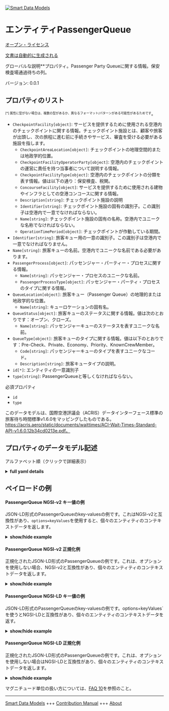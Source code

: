 <!-- 10-Header -->    
[![Smart Data Models](https://smartdatamodels.org/wp-content/uploads/2022/01/SmartDataModels_logo.png "Logo")](https://smartdatamodels.org)    
エンティティPassengerQueue    
====================<!-- /10-Header -->    
<!-- 15-License -->    
[オープン・ライセンス](https://github.com/smart-data-models//dataModel.ACRIS/blob/master/PassengerQueue/LICENSE.md)    
[文書は自動的に生成される](https://docs.google.com/presentation/d/e/2PACX-1vTs-Ng5dIAwkg91oTTUdt8ua7woBXhPnwavZ0FxgR8BsAI_Ek3C5q97Nd94HS8KhP-r_quD4H0fgyt3/pub?start=false&loop=false&delayms=3000#slide=id.gb715ace035_0_60)    
<!-- /15-License -->    
<!-- 20-Description -->    
グローバルな説明**プロパティ。Passenger Party Queueに関する情報。保安検査場通過待ちの列。    
バージョン: 0.0.1    
<!-- /20-Description -->    
<!-- 30-PropertiesList -->    
## プロパティのリスト    
<sup><sub>[*] 属性に型がない場合は、複数の型があるか、異なるフォーマット/パターンがある可能性があるためです</sub></sup>。    
- `CheckpointFacility[object]`: サービスを提供するために使用される空港内のチェックポイントに関する情報。チェックポイント施設とは、顧客や旅客が出頭し、次の旅程に進む前に手続きやサービス、審査を受ける必要がある施設を指します。  	- `CheckpointAreaLocation[object]`: チェックポイントの地理空間的または地政学的位置。      
	- `CheckpointFacilityOperatorParty[object]`: 空港内のチェックポイントの運営に責任を持つ当事者について説明する情報。      
	- `CheckpointFacilityType[object]`: 空港内のチェックポイントの分類を表す情報。値は以下の通り：保安検査、税関。      
	- `ConcourseFacility[object]`: サービスを提供するために使用される建物やインフラとしての空港コンコースに関する情報。      
	- `Description[string]`: チェックポイント施設の説明      
	- `Identifier[string]`: チェックポイント施設の固有の識別子。この識別子は空港内で一意でなければならない。      
	- `Name[string]`: チェックポイント施設の固有の名称。空港内でユニークな名称でなければならない。      
	- `OperationTimePeriod[object]`: チェックポイントが作動している期間。      
- `Identifier[string]`: 旅客キュー用の一意の識別子。この識別子は空港内で一意でなければなりません。  - `Name[string]`: 旅客キューの名前。空港内でユニークな名前である必要があります。  - `PassengerProcess[object]`: パッセンジャー・パーティー・プロセスに関する情報。  	- `Name[string]`: パッセンジャー・プロセスのユニークな名前。      
	- `PassengerProcessType[object]`: パッセンジャー・パーティ・プロセスのタイプに関する情報。      
- `QueueLocation[object]`: 旅客キュー（Passenger Queue）の地理的または地政学的な位置。  	- `Name[string]`: キューロケーションの固有名。      
- `QueueStatus[object]`: 旅客キューのステータスに関する情報。値は次のとおりです：オープン、クローズ。  	- `Name[string]`: パッセンジャーキューのステータスを表すユニークな名前。      
- `QueueType[object]`: 旅客キューのタイプに関する情報。値は以下のとおりです：Pre-Check、Private、Economy、Priority、KnownCrewMember。  	- `Code[string]`: パッセンジャーキューのタイプを表すユニークなコード。      
	- `Description[string]`: 旅客キュータイプの説明。      
- `id[*]`: エンティティの一意識別子  - `type[string]`: PassengerQueueと等しくなければならない。  <!-- /30-PropertiesList -->    
<!-- 35-RequiredProperties -->    
必須プロパティ    
- `id`  - `type`  <!-- /35-RequiredProperties -->    
<!-- 40-RequiredProperties -->    
このデータモデルは、国際空港評議会（ACRIS）データインターフェース標準の旅客待ち時間標準v1.6.0をマッピングしたものである。https://acris.aero/static/documents/waittimes/ACI-Wait-Times-Standard-API-v1.6.0.12b34cd0213e.pdf。    
<!-- /40-RequiredProperties -->    
<!-- 50-DataModelHeader -->    
## プロパティのデータモデル記述    
アルファベット順（クリックで詳細表示）    
<!-- /50-DataModelHeader -->    
<!-- 60-ModelYaml -->    
<details><summary><strong>full yaml details</strong></summary>      
```yaml    
PassengerQueue:      
  description: Property. Information about the Passenger Party Queue. A line of people waiting to pass through the security checkpoint process.      
  properties:      
    CheckpointFacility:      
      description: 'Information about a Checkpoint in an Airport used to provide services. A Checkpoint facility is any facility where customers and passengers turn up and need to be processed, serviced or screened before proceeding to the next stage of their journey. '      
      properties:      
        CheckpointAreaLocation:      
          description: The geospatial or geopolitical location of a Checkpoint.      
          properties:      
            AirportElevation:      
              description: 'The height of an Airport, above sea level.'      
              properties:      
                AirportElevationUnitOfMeasurement:      
                  description: The unit of measure of the height of an Airport above sea level (FT for foot or M for metre).      
                  properties:      
                    Name:      
                      description: The name of the unit of measure for an Airport elevation above sea level.      
                      type: string      
                      x-ngsi:      
                        type: Property      
                  type: object      
                  x-ngsi:      
                    type: Property      
                Name:      
                  description: The name of an Airport elevation above sea level.      
                  type: string      
                  x-ngsi:      
                    type: Property      
                Value:      
                  description: The value of an Airport elevation above sea level.      
                  type: number      
                  x-ngsi:      
                    type: Property      
              type: object      
              x-ngsi:      
                type: Property      
            Latitude:      
              description: Coordinate of the latitude of the checkpoint area location.      
              type: number      
              x-ngsi:      
                type: Property      
            Longitude:      
              description: Coordinate of the longitude of the checkpoint area location.      
              type: number      
              x-ngsi:      
                type: Property      
            Name:      
              description: Unique name for geospatial or geopolitical location of a Checkpoint Area Location.      
              type: string      
              x-ngsi:      
                type: Property      
            Srid:      
              description: 'A Spatial Reference System Identifier (SRID), to identify the spatial coordinate system definitions'      
              type: number      
              x-ngsi:      
                type: Property      
            ZoneAreaLocation:      
              description: The geospatial or geopolitical location of a Queuing Zone in a Terminal.      
              properties:      
                Name:      
                  description: Unique name for the Zone Area Location.      
                  type: string      
                  x-ngsi:      
                    type: Property      
                TerminalAreaLocation:      
                  description: The geospatial or geopolitical location of an Airport Terminal building.      
                  properties:      
                    AirportLocation:      
                      description: The geospatial or geopolitical location of an Airport.      
                      properties:      
                        Latitude:      
                        Longitude:      
                        Name:      
                        Srid:      
                      type: object      
                      x-ngsi:      
                        type: Property      
                    Name:      
                      description: Unique name for the Terminal Area Location.      
                      type: string      
                      x-ngsi:      
                        type: Property      
                  type: object      
                  x-ngsi:      
                    type: Property      
              type: object      
              x-ngsi:      
                type: Property      
          type: object      
          x-ngsi:      
            type: Property      
        CheckpointFacilityOperatorParty:      
          description: Information that describes the Party responsible for the operation of a Checkpoint in an Airport.      
          properties:      
            Name:      
              description: Unique name of the Operator Party for the Checkpoint Facility.      
              type: string      
              x-ngsi:      
                type: Property      
          type: object      
          x-ngsi:      
            type: Property      
        CheckpointFacilityType:      
          description: 'Information that describes the classification for a Checkpoint in an Airport. Values are: Security Screening, Customs.'      
          properties:      
            Code:      
              description: Unique code for the Checkpoint Facility Type.      
              type: string      
              x-ngsi:      
                type: Property      
            Description:      
              description: Description of the Checkpoint Facility Type.      
              type: string      
              x-ngsi:      
                type: Property      
          type: object      
          x-ngsi:      
            type: Property      
        ConcourseFacility:      
          description: Information about an Airport Concourse as buildings or infrastructure used to provide services.      
          properties:      
            Identifier:      
              description: Unique identifier for the Concourse Facility.      
              type: string      
              x-ngsi:      
                type: Property      
            Name:      
              description: Unique name for the Concourse Facility.      
              type: string      
              x-ngsi:      
                type: Property      
            TerminalFacility:      
              description: Information about an Airport Terminal as buildings or infrastructure used to provide services.      
              properties:      
                AirportFacility:      
                  description: Information about an Airport as buildings or infrastructure used to provide services.      
                  properties:      
                    IataCode:      
                      description: Three character IATA code for the Airport.      
                      type: string      
                      x-ngsi:      
                        type: Property      
                    IcaoCode:      
                      description: Four character ICAO code for the Airport.      
                      type: string      
                      x-ngsi:      
                        type: Property      
                    Name:      
                      description: Common name of the Airport.      
                      type: string      
                      x-ngsi:      
                        type: Property      
                  type: object      
                  x-ngsi:      
                    type: Property      
                Identifier:      
                  description: Unique identifier for the Terminal Facility.      
                  type: string      
                  x-ngsi:      
                    type: Property      
                Name:      
                  description: Unique name for the Terminal Facility.      
                  type: string      
                  x-ngsi:      
                    type: Property      
              type: object      
              x-ngsi:      
                type: Property      
          type: object      
          x-ngsi:      
            type: Property      
        Description:      
          description: Description of the Checkpoint Facility.      
          type: string      
          x-ngsi:      
            type: Property      
        Identifier:      
          description: Unique identifier for the Checkpoint Facility. The identifier should be unique within an Airport.      
          type: string      
          x-ngsi:      
            type: Property      
        Name:      
          description: Unique name for the Checkpoint Facility. The name should be unique within an Airport.      
          type: string      
          x-ngsi:      
            type: Property      
        OperationTimePeriod:      
          description: The time period over which the Checkpoint is operating.      
          properties:      
            ClosingTime:      
              description: 'The date and time from when the Checkpoint Facility is closed. Date time should be UTC, compliant with ISO 8601 format (e.g. 2023-04-20T11:54:59Z)'      
              type: string      
              x-ngsi:      
                type: Property      
            OpeningTime:      
              description: 'The date and time from when the Checkpoint Facility is open. Date time should be UTC, compliant with ISO 8601 format (e.g. 2023-04-20T11:54:59Z)'      
              type: string      
              x-ngsi:      
                type: Property      
          type: object      
          x-ngsi:      
            type: Property      
      type: object      
      x-ngsi:      
        type: Property      
    Identifier:      
      description: Unique identifier for the Passenger Queue. The identifier should be unique within an Airport.      
      type: string      
      x-ngsi:      
        type: Property      
    Name:      
      description: Name of the Passenger Queue. The name should be unique within an Airport.      
      type: string      
      x-ngsi:      
        type: Property      
    PassengerProcess:      
      description: Information about the Passenger Party Process.      
      properties:      
        Name:      
          description: Unique name for the Passenger Process.      
          type: string      
          x-ngsi:      
            type: Property      
        PassengerProcessType:      
          description: Information about the type of Passenger Party Process.      
          properties:      
            Code:      
              description: Unique code for the type of Passenger Party Process.      
              type: string      
              x-ngsi:      
                type: Property      
            Description:      
              description: Description of the type of Passenger Party Process.      
              type: string      
              x-ngsi:      
                type: Property      
          type: object      
          x-ngsi:      
            type: Property      
      type: object      
      x-ngsi:      
        type: Property      
    QueueLocation:      
      description: The geospatial or geopolitical location of a Passenger Queue.      
      properties:      
        Name:      
          description: Unique name for the Queue Location.      
          type: string      
          x-ngsi:      
            type: Property      
      type: object      
      x-ngsi:      
        type: Property      
    QueueStatus:      
      description: 'Information about the status of a Passenger Queue. Values can be: Open, Closed.'      
      properties:      
        Name:      
          description: Unique name for the status of the Passenger Queue.      
          type: string      
          x-ngsi:      
            type: Property      
      type: object      
      x-ngsi:      
        type: Property      
    QueueType:      
      description: 'Information about the type of a Passenger Queue. Values can be: Pre-Check, Private, Economy, Priority, KnownCrewMember.'      
      properties:      
        Code:      
          description: Unique code for the type of Passenger Queue.      
          type: string      
          x-ngsi:      
            type: Property      
        Description:      
          description: Description of the type of Passenger Queue.      
          type: string      
          x-ngsi:      
            type: Property      
      type: object      
      x-ngsi:      
        type: Property      
    id:      
      anyOf:      
        - description: Identifier format of any NGSI entity      
          maxLength: 256      
          minLength: 1      
          pattern: ^[\w\-\.\{\}\$\+\*\[\]`|~^@!,:\\]+$      
          type: string      
          x-ngsi:      
            type: Property      
        - description: Identifier format of any NGSI entity      
          format: uri      
          type: string      
          x-ngsi:      
            type: Property      
      description: Unique identifier of the entity      
      x-ngsi:      
        type: Property      
    type:      
      description: It must be equal to PassengerQueue.      
      enum:      
        - PassengerQueue      
      type: string      
      x-ngsi:      
        type: Property      
  required:      
    - id      
    - type      
  type: object      
  x-derived-from: https://acris.aero/static/documents/waittimes/ACI-Wait-Times-API-Specification-v1.6.0.1c4ec122da9a.yaml      
  x-disclaimer: 'Redistribution and use in source and binary forms, with or without modification, are permitted  provided that the license conditions are met. Copyleft (c) 2022 Contributors to Smart Data Models Program'      
  x-license-url: https://github.com/smart-data-models/dataModel.ACRIS/blob/master/PassengerQueue/LICENSE.md      
  x-model-schema: https://smart-data-models.github.io/dataModel.ACRIS/PassengerQueue/schema.json      
  x-model-tags: ACRIS      
  x-version: 0.0.1      
```    
</details>      
<!-- /60-ModelYaml -->    
<!-- 70-MiddleNotes -->    
<!-- /70-MiddleNotes -->    
<!-- 80-Examples -->    
## ペイロードの例    
#### PassengerQueue NGSI-v2 キー値の例    
JSON-LD形式のPassengerQueueのkey-valuesの例です。これはNGSI-v2と互換性があり、`options=keyValues`を使用すると、個々のエンティティのコンテキストデータを返します。    
<details><summary><strong>show/hide example</strong></summary>      
```json  
{  
  "id": "urn:ngsi-ld:QueueMeasurement:id:IEQX:79193255",  
  "type": "PassengerQueue",  
  "Occupancy": 58,  
  "ProjectedWaitTime": 544.4,  
  "Throughput": 384,  
  "WaitTime": 645.9,  
  "MeasurementDevice": {  
    "Name": "",  
    "MeasurementDeviceLocation": {  
      "Name": ""  
    }  
  },  
  "MeasurementTimePeriod": {  
    "EndTime": "2023-03-22T18:59:02Z"  
  },  
  "PassengerQueue": {  
    "Identifier": "1",  
    "Name": "1",  
    "CheckpointFacility": {  
      "Description": "",  
      "Identifier": "1bdaec90-7a42-11e7-bb31-be2e44b06b34",  
      "Name": "Checkpoint B",  
      "CheckpointAreaLocation": {  
        "Latitude": 43.02,  
        "longitude": 3.08  
      },  
      "CheckpointFacilityOperatorParty": {  
        "Name": ""  
      },  
      "CheckpointFacilityType": {  
        "Code": "",  
        "Description": ""  
      },  
      "ConcourseFacility": {  
        "Identifier": "BA/B",  
        "Name": "Boarding Area B",  
        "TerminalFacility": {  
          "Identifier": "T1",  
          "Name": "Terminal 1",  
          "AirportFacility": {  
            "IataCode": "SFO",  
            "IcaoCode": "KSFO",  
            "Name": "San Francisco InternationalAirport"  
          }  
        }  
      },  
      "OperationTimePeriod": {  
        "ClosingTime": "",  
        "OpeningTime": ""  
      }  
    },  
    "PassengerProcess": {  
      "Name": "",  
      "PassengerProcessType": {  
        "Code": "",  
        "Description": ""  
      }  
    },  
    "QueueLocation": {  
      "Name": ""  
    },  
    "QueueStatus": {  
      "Name": ""  
    },  
    "QueueType": {  
      "Code": "",  
      "Description": ""  
    }  
  }  
}  
```  
</details>    
#### PassengerQueue NGSI-v2 正規化例    
正規化されたJSON-LD形式のPassengerQueueの例です。これは、オプションを使用しない場合、NGSI-v2と互換性があり、個々のエンティティのコンテキストデータを返します。    
<details><summary><strong>show/hide example</strong></summary>      
```json  
{  
  "id": "urn:ngsi-ld:PassengerQueue:id:CFYG:74194684",  
  "type": "PassengerQueue",  
  "Identifier": {  
    "type": "Text",  
    "value": "1"  
  },  
  "Name": {  
    "type": "Text",  
    "value": "1"  
  },  
  "CheckpointFacility": {  
    "type": "StructuredValue",  
    "value": {  
      "Description": "",  
      "Identifier": "1bdaec90-7a42-11e7-bb31-be2e44b06b34",  
      "Name": "Checkpoint B",  
      "CheckpointAreaLocation": {  
        "Latitude": 40.42,  
        "Longitude": 3.708,  
        "Name": "",  
        "Srid": 0,  
        "AirportElevation": {  
          "Name": "",  
          "Value": 3.6,  
          "AirportElevationUnitOfMeasurement": {  
            "Name": "Meters"  
          }  
        },  
        "ZoneAreaLocation": {  
          "Name": "",  
          "TerminalAreaLocation": {  
            "Name": "",  
            "AirportLocation": {  
              "Latitude": 40.42,  
              "Longitude": 3.708,  
              "Name": "Barajas",  
              "Srid": 0  
            }  
          }  
        }  
      },  
      "CheckpointFacilityOperatorParty": {  
        "Name": ""  
      },  
      "CheckpointFacilityType": {  
        "Code": "",  
        "Description": ""  
      },  
      "ConcourseFacility": {  
        "Identifier": "BA/B",  
        "Name": "Boarding area B",  
        "TerminalFacility": {  
          "Identifier": "T1",  
          "Name": "Terminal 1",  
          "AirportFacility": {  
            "IataCode": "SFO",  
            "IcaoCode": "KSFO",  
            "Name": "San Francisco Internationl Airport"  
          }  
        }  
      },  
      "OperationTimePeriod": {  
        "ClosingTime": "",  
        "OpeningTime": ""  
      }  
    }  
  },  
  "PassengerProcess": {  
    "type": "StructuredValue",  
    "value": {  
      "Name": "",  
      "PassengerProcessType": {  
        "Code": "",  
        "Description": ""  
      }  
    }  
  },  
  "QueueLocation": {  
    "type": "StructuredValue",  
    "value": {  
      "Name": ""  
    }  
  },  
  "QueueStatus": {  
    "type": "StructuredValue",  
    "value": {  
      "Name": ""  
    }  
  },  
  "QueueType": {  
    "type": "StructuredValue",  
    "value": {  
      "Code": "",  
      "Description": ""  
    }  
  }  
}  
```  
</details>    
#### PassengerQueue NGSI-LD キー値の例    
JSON-LD形式のPassengerQueueのkey-valuesの例です。options=keyValues`を使うとNGSI-LDと互換性があり、個々のエンティティのコンテキストデータを返す。    
<details><summary><strong>show/hide example</strong></summary>      
```json  
{  
  "id": "urn:ngsi-ld:PassengerQueue:id:DLSH:49883369",  
  "type": "PassengerQueue",  
  "Identifier": "1",  
  "Name": "1",  
  "CheckpointFacility": {  
    "Description": "",  
    "Identifier": "1bdaec90-7a42-11e7-bb31-be2e44b06b34",  
    "Name": "Checkpoint B",  
    "CheckpointAreaLocation": {  
      "Latitude": 40.42,  
      "Longitude": 3.08,  
      "Name": "",  
      "$rid": 0  
    },  
    "CheckpointFacilityOperatorParty": {  
      "Name": ""  
    },  
    "CheckpointFacilityType": {  
      "Code": "",  
      "Description": ""  
    },  
    "ConcourseFacility": {  
      "Identifier": "BA/B",  
      "Name": "Boarding Area B",  
      "TerminalFacility": {  
        "Identifier": "T1",  
        "Name": "Terminal 1",  
        "AirportFacility": {  
          "IataCode": "SFO",  
          "IcaoCode": "KSFO",  
          "Name": "San Francisco International Airport"  
        }  
      }  
    },  
    "OperationTimePeriod": {  
      "ClosingTime": "",  
      "OpeningTime": ""  
    }  
  },  
  "PassengerProcess": {  
    "Name": "",  
    "PassengerProcessType": {  
      "Code": "",  
      "Description": ""  
    }  
  },  
  "QueueLocation": {  
    "Name": ""  
  },  
  "QueueStatus": {  
    "Name": ""  
  },  
  "QueueType": {  
    "Code": "",  
    "Description": ""  
  },  
  "@context": [  
    "https://raw.githubusercontent.com/smart-data-models/dataModel.ACRIS/master/context.jsonld"  
  ]  
}  
```  
</details>    
#### PassengerQueue NGSI-LD 正規化例    
正規化されたJSON-LD形式のPassengerQueueの例です。これは、オプションを使用しない場合はNGSI-LDと互換性があり、個々のエンティティのコンテキストデータを返します。    
<details><summary><strong>show/hide example</strong></summary>      
```json  
{  
    "id": "urn:ngsi-ld:PassengerQueue:id:CFYG:74194684",  
    "type": "PassengerQueue",  
    "Identifier": {  
        "type": "Property",  
        "value": "1"  
    },  
    "Name": {  
        "type": "Property",  
        "value": "1"  
    },  
    "CheckpointFacility": {  
        "type": "Property",  
        "value": {  
            "Description": "",  
            "Identifier": "1bdaec90-7a42-11e7-bb31-be2e44b06b34",  
            "Name": "Checkpoint B",  
            "CheckpointAreaLocation": {  
                "Latitude": 40.42,  
                "Longitude": 3.708,  
                "Name": "",  
                "Srid": 0,  
                "AirportElevation": {  
                    "Name": "",  
                    "Value": 3.6,  
                    "AirportElevationUnitOfMeasurement": {  
                        "Name": "Meters"  
                    }  
                },  
                "ZoneAreaLocation": {  
                    "Name": "",  
                    "TerminalAreaLocation": {  
                        "Name": "",  
                        "AirportLocation": {  
                            "Latitude": 40.42,  
                            "Longitude": 3.708,  
                            "Name": "Barajas",  
                            "Srid": 0  
                        }  
                    }  
                }  
            },  
            "CheckpointFacilityOperatorParty": {  
                "Name": ""  
            },  
            "CheckpointFacilityType": {  
                "Code": "",  
                "Description": ""  
            },  
            "ConcourseFacility": {  
                "Identifier": "BA/B",  
                "Name": "Boarding area B",  
                "TerminalFacility": {  
                    "Identifier": "T1",  
                    "Name": "Terminal 1",  
                    "AirportFacility": {  
                        "IataCode": "SFO",  
                        "IcaoCode": "KSFO",  
                        "Name": "San Francisco Internationl Airport"  
                    }  
                }  
            },  
            "OperationTimePeriod": {  
                "ClosingTime": "",  
                "OpeningTime": ""  
            }  
        }  
    },  
    "PassengerProcess": {  
        "type": "Property",  
        "value": {  
            "Name": "",  
            "PassengerProcessType": {  
                "Code": "",  
                "Description": ""  
            }  
        }  
    },  
    "QueueLocation": {  
        "type": "Property",  
        "value": {  
            "Name": ""  
        }  
    },  
    "QueueStatus": {  
        "type": "Property",  
        "value": {  
            "Name": ""  
        }  
    },  
    "QueueType": {  
        "type": "Property",  
        "value": {  
            "Code": "",  
            "Description": ""  
        }  
    },  
    "@context": [  
        "https://raw.githubusercontent.com/smart-data-models/dataModel.ACRIS/master/context.jsonld"  
    ]  
}  
```  
</details><!-- /80-Examples -->    
<!-- 90-FooterNotes -->    
<!-- /90-FooterNotes -->    
<!-- 95-Units -->    
マグニチュード単位の扱い方については、[FAQ 10](https://smartdatamodels.org/index.php/faqs/)を参照のこと。    
<!-- /95-Units -->    
<!-- 97-LastFooter -->    
---    
[Smart Data Models](https://smartdatamodels.org) +++ [Contribution Manual](https://bit.ly/contribution_manual) +++ [About](https://bit.ly/Introduction_SDM)<!-- /97-LastFooter -->    
